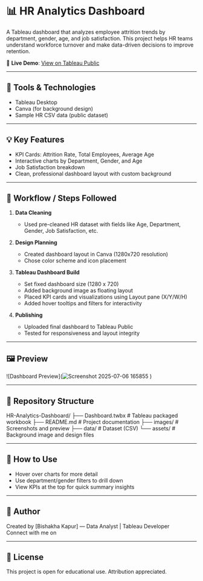 # 📊 HR Analytics Dashboard

A Tableau dashboard that analyzes employee attrition trends by department, gender, age, and job satisfaction. This project helps HR teams understand workforce turnover and make data-driven decisions to improve retention.

📌 **Live Demo**: [View on Tableau Public](https://public.tableau.com/shared/7NJ2TW4PC)

---

## 🧰 Tools & Technologies

- Tableau Desktop
- Canva (for background design)
- Sample HR CSV data (public dataset)

---

## 💡 Key Features

- KPI Cards: Attrition Rate, Total Employees, Average Age
- Interactive charts by Department, Gender, and Age
- Job Satisfaction breakdown
- Clean, professional dashboard layout with custom background

---

## 🔄 Workflow / Steps Followed

1. **Data Cleaning**
   - Used pre-cleaned HR dataset with fields like Age, Department, Gender, Job Satisfaction, etc.

2. **Design Planning**
   - Created dashboard layout in Canva (1280x720 resolution)
   - Chose color scheme and icon placement

3. **Tableau Dashboard Build**
   - Set fixed dashboard size (1280 x 720)
   - Added background image as floating layout
   - Placed KPI cards and visualizations using Layout pane (X/Y/W/H)
   - Added hover tooltips and filters for interactivity

4. **Publishing**
   - Uploaded final dashboard to Tableau Public
   - Tested for responsiveness and layout integrity

---

## 🖼️ Preview

![Dashboard Preview](![Screenshot 2025-07-06 165855](https://github.com/user-attachments/assets/19f3b306-3a89-45f1-b278-4d452370d575)
)

---

## 📁 Repository Structure
HR-Analytics-Dashboard/
├── Dashboard.twbx # Tableau packaged workbook
├── README.md # Project documentation
├── images/ # Screenshots and preview
├── data/ # Dataset (CSV)
└── assets/ # Background image and design files


---

## 📌 How to Use

- Hover over charts for more detail
- Use department/gender filters to drill down
- View KPIs at the top for quick summary insights

---

## 👤 Author

Created by [Bishakha Kapur] — Data Analyst | Tableau Developer  
Connect with me on 

---

## 📄 License

This project is open for educational use. Attribution appreciated.

